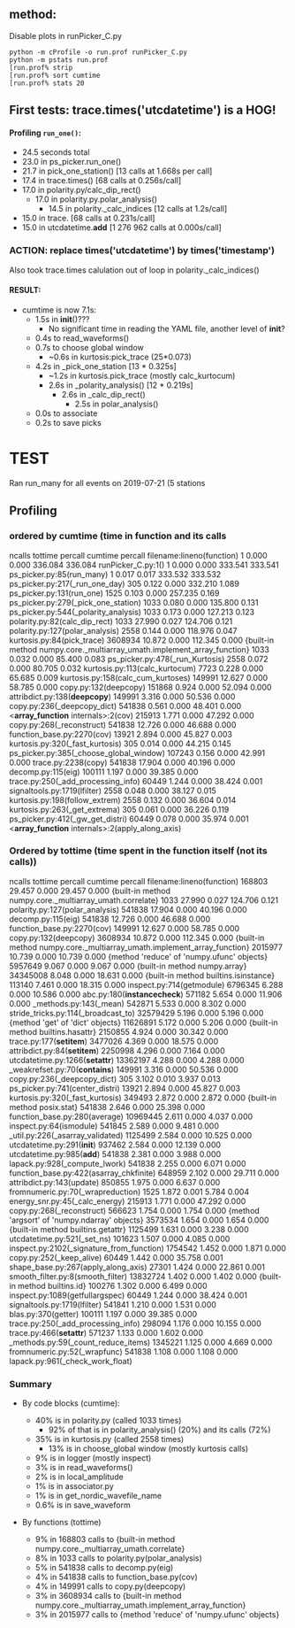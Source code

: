 ## method:

Disable plots in runPicker_C.py

    python -m cProfile -o run.prof runPicker_C.py
    python -m pstats run.prof
    [run.prof% strip
    [run.prof% sort cumtime
    [run.prof% stats 20

## First tests: trace.times('utcdatetime') is a HOG!

#### Profiling `run_one()`:
- 24.5 seconds total
- 23.0 in ps_picker.run_one()
- 21.7 in pick_one_station() [13 calls at 1.668s per call]
- 17.4 in trace.times()   [68 calls at 0.256s/call]
- 17.0 in polarity.py/calc_dip_rect()
    - 17.0 in polarity.py.polar_analysis()
        - 14.5 in polarity._calc_indices [12 calls at 1.2s/call]
- 15.0 in trace.<listcomp> [68 calls at 0.231s/call]
- 15.0 in utcdatetime.__add__ [1 276 962 calls at 0.000s/call]

### ACTION: replace times('utcdatetime') by times('timestamp')

Also took trace.times calulation out of loop in polarity._calc_indices()

#### RESULT:
- cumtime is now 7.1s:
  - 1.5s in __init__()???
     -  No significant time in reading the YAML file, another level of __init__?
  - 0.4s to read_waveforms()
  - 0.7s to choose global window
     - ~0.6s in kurtosis:pick_trace (25*0.073)
  - 4.2s in _pick_one_station [13 * 0.325s]
      - ~1.2s in kurtosis.pick_trace (mostly calc_kurtocum)
      - 2.6s in _polarity_analysis() [12 * 0.219s]
         -  2.6s in _calc_dip_rect()
              - 2.5s in polar_analysis()
  - 0.0s to associate
  - 0.2s to save picks
    
# TEST

Ran run_many for all events on 2019-07-21 (5 stations

## Profiling

### ordered by cumtime (time in function and its calls

   ncalls  tottime  percall  cumtime  percall filename:lineno(function)
        1    0.000    0.000  336.084  336.084 runPicker_C.py:1(<module>)
        1    0.000    0.000  333.541  333.541   ps_picker.py:85(run_many)
        1    0.017    0.017  333.532  333.532     ps_picker.py:217(_run_one_day)
      305    0.122    0.000  332.210    1.089       ps_picker.py:131(run_one) 
     1525    0.103    0.000  257.235    0.169         ps_picker.py:279(_pick_one_station)
     1033    0.080    0.000  135.800    0.131           ps_picker.py:544(_polarity_analysis)
     1033    0.173    0.000  127.213    0.123             polarity.py:82(calc_dip_rect)
     1033   27.990    0.027  124.706    0.121               polarity.py:127(polar_analysis)
     2558    0.144    0.000  118.976    0.047           kurtosis.py:84(pick_trace)
  3608934   10.872    0.000  112.345    0.000 {built-in method numpy.core._multiarray_umath.implement_array_function}
     1033    0.032    0.000   85.400    0.083           ps_picker.py:478(_run_Kurtosis)
     2558    0.072    0.000   80.705    0.032             kurtosis.py:113(calc_kurtocum)
     7723    0.228    0.000   65.685    0.009             kurtosis.py:158(calc_cum_kurtoses)
   149991   12.627    0.000   58.785    0.000 copy.py:132(deepcopy)
   151868    0.924    0.000   52.094    0.000 attribdict.py:138(__deepcopy__)
   149991    3.316    0.000   50.536    0.000 copy.py:236(_deepcopy_dict)
   541838    0.561    0.000   48.401    0.000 <__array_function__ internals>:2(cov)
   215913    1.771    0.000   47.292    0.000 copy.py:268(_reconstruct)
   541838   12.726    0.000   46.688    0.000 function_base.py:2270(cov)
    13921    2.894    0.000   45.827    0.003            kurtosis.py:320(_fast_kurtosis)
      305    0.014    0.000   44.215    0.145         ps_picker.py:385(_choose_global_window)
   107243    0.156    0.000   42.991    0.000 trace.py:2238(copy)
   541838   17.904    0.000   40.196    0.000 decomp.py:115(eig)
   100111    1.197    0.000   39.385    0.000 trace.py:250(_add_processing_info)
    60449    1.244    0.000   38.424    0.001 signaltools.py:1719(lfilter)
     2558    0.048    0.000   38.127    0.015 kurtosis.py:198(follow_extrem)
     2558    0.132    0.000   36.604    0.014 kurtosis.py:263(_get_extrema)
      305    0.061    0.000   36.226    0.119 ps_picker.py:412(_gw_get_distri)
    60449    0.078    0.000   35.974    0.001 <__array_function__ internals>:2(apply_along_axis)

### Ordered by tottime (time spent in the function itself (not its calls))
   ncalls  tottime  percall  cumtime  percall filename:lineno(function)
   168803   29.457    0.000   29.457    0.000 {built-in method numpy.core._multiarray_umath.correlate}
     1033   27.990    0.027  124.706    0.121 polarity.py:127(polar_analysis)
   541838   17.904    0.000   40.196    0.000 decomp.py:115(eig)
   541838   12.726    0.000   46.688    0.000 function_base.py:2270(cov)
   149991   12.627    0.000   58.785    0.000 copy.py:132(deepcopy)
  3608934   10.872    0.000  112.345    0.000 {built-in method numpy.core._multiarray_umath.implement_array_function}
  2015977   10.739    0.000   10.739    0.000 {method 'reduce' of 'numpy.ufunc' objects}
  5957649    9.067    0.000    9.067    0.000 {built-in method numpy.array}
 34345008    8.048    0.000   18.631    0.000 {built-in method builtins.isinstance}
   113140    7.461    0.000   18.315    0.000 inspect.py:714(getmodule)
  6796345    6.288    0.000   10.586    0.000 abc.py:180(__instancecheck__)
   571182    5.654    0.000   11.906    0.000 _methods.py:143(_mean)
   542871    5.533    0.000    8.302    0.000 stride_tricks.py:114(_broadcast_to)
 32579429    5.196    0.000    5.196    0.000 {method 'get' of 'dict' objects}
 11626891    5.172    0.000    5.206    0.000 {built-in method builtins.hasattr}
  2150855    4.924    0.000   30.342    0.000 trace.py:177(__setitem__)
  3477026    4.369    0.000   18.575    0.000 attribdict.py:84(__setitem__)
  2250998    4.296    0.000    7.164    0.000 utcdatetime.py:1266(__setattr__)
 13362197    4.288    0.000    4.288    0.000 _weakrefset.py:70(__contains__)
   149991    3.316    0.000   50.536    0.000 copy.py:236(_deepcopy_dict)
      305    3.102    0.010    3.937    0.013 ps_picker.py:741(center_distri)
    13921    2.894    0.000   45.827    0.003 kurtosis.py:320(_fast_kurtosis)
   349493    2.872    0.000    2.872    0.000 {built-in method posix.stat}
   541838    2.646    0.000   25.398    0.000 function_base.py:280(average)
 10969445    2.611    0.000    4.037    0.000 inspect.py:64(ismodule)
   541845    2.589    0.000    9.481    0.000 _util.py:226(_asarray_validated)
  1125499    2.584    0.000   10.525    0.000 utcdatetime.py:291(__init__)
   937462    2.584    0.000   12.139    0.000 utcdatetime.py:985(__add__)
   541838    2.381    0.000    3.988    0.000 lapack.py:928(_compute_lwork)
   541838    2.255    0.000    6.071    0.000 function_base.py:422(asarray_chkfinite)
   648959    2.102    0.000   29.711    0.000 attribdict.py:143(update)
   850855    1.975    0.000    6.637    0.000 fromnumeric.py:70(_wrapreduction)
     1525    1.872    0.001    5.784    0.004 energy_snr.py:45(_calc_energy)
   215913    1.771    0.000   47.292    0.000 copy.py:268(_reconstruct)
   566623    1.754    0.000    1.754    0.000 {method 'argsort' of 'numpy.ndarray' objects}
  3573534    1.654    0.000    1.654    0.000 {built-in method builtins.getattr}
  1125499    1.631    0.000    3.238    0.000 utcdatetime.py:521(_set_ns)
   101623    1.507    0.000    4.085    0.000 inspect.py:2102(_signature_from_function)
  1754542    1.452    0.000    1.871    0.000 copy.py:252(_keep_alive)
    60449    1.442    0.000   35.758    0.001 shape_base.py:267(apply_along_axis)
    27301    1.424    0.000   22.861    0.001 smooth_filter.py:8(smooth_filter)
 13832724    1.402    0.000    1.402    0.000 {built-in method builtins.id}
   100276    1.302    0.000    6.499    0.000 inspect.py:1089(getfullargspec)
    60449    1.244    0.000   38.424    0.001 signaltools.py:1719(lfilter)
   541841    1.210    0.000    1.531    0.000 blas.py:370(getter)
   100111    1.197    0.000   39.385    0.000 trace.py:250(_add_processing_info)
   298094    1.176    0.000   10.155    0.000 trace.py:466(__setattr__)
   571237    1.133    0.000    1.602    0.000 _methods.py:59(_count_reduce_items)
  1345221    1.125    0.000    4.669    0.000 fromnumeric.py:52(_wrapfunc)
   541838    1.108    0.000    1.108    0.000 lapack.py:961(_check_work_float)

### Summary

- By code blocks (cumtime):

    - 40% is in polarity.py (called 1033 times)
        - 92% of that is in polarity_analysis() (20%) and its calls (72%)
    - 35% is in kurtosis.py (called 2558 times)
        - 13% is in choose_global window (mostly kurtosis calls)
    -  9% is in logger (mostly inspect)
    -  3% is in read_waveforms()
    -  2% is in local_amplitude
    -  1% is in associator.py
    -  1% is in get_nordic_wavefile_name
    -  0.6% is in save_waveform

- By functions (tottime)

    - 9% in  168803 calls to {built-in method numpy.core._multiarray_umath.correlate}
    - 8% in    1033 calls to polarity.py(polar_analysis)
    - 5% in  541838 calls to decomp.py(eig)
    - 4% in  541838 calls to function_base.py(cov)
    - 4% in  149991 calls to copy.py(deepcopy)
    - 3% in 3608934 calls to {built-in method numpy.core._multiarray_umath.implement_array_function}
    - 3% in 2015977 calls to {method 'reduce' of 'numpy.ufunc' objects}
